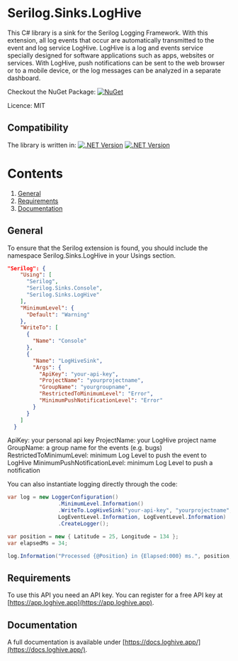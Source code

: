 # Serilog.Sinks.LogHive
This C# library is a sink for the Serilog Logging Framework. With this extension, all log events that occur are automatically transmitted to the event and log service LogHive.
LogHive is a log and events service specially designed for software applications such as apps, websites or services. 
With LogHive, push notifications can be sent to the web browser or to a mobile device, or the log messages can be analyzed in a separate dashboard.

Checkout the NuGet Package: [![NuGet](https://img.shields.io/nuget/v/Serilog.Sinks.LogHive.svg)](https://www.nuget.org/packages/Serilog.Sinks.LogHive)

Licence: MIT

## Compatibility
The library is written in:
[![.NET Version](https://img.shields.io/badge/.NET6.0-blue)](https://shields.io/)
[![.NET Version](https://img.shields.io/badge/.NETStandard2.1-blue)](https://shields.io/)

# Contents
1. [General](#general)
2. [Requirements](#requirements)
3. [Documentation](#documentation)

## General
To ensure that the Serilog extension is found, you should include the namespace Serilog.Sinks.LogHive in your Usings section.
```json
"Serilog": {
    "Using": [
      "Serilog",
      "Serilog.Sinks.Console",
      "Serilog.Sinks.LogHive"
    ],
    "MinimumLevel": {
      "Default": "Warning"
    },
    "WriteTo": [
      {
        "Name": "Console"
      },
      {
        "Name": "LogHiveSink",
        "Args": {
          "ApiKey": "your-api-key",
          "ProjectName": "yourprojectname",
          "GroupName": "yourgroupname",
          "RestrictedToMinimumLevel": "Error",
          "MinimumPushNotificationLevel": "Error"
        }
      }    
    ]
  }
```
ApiKey: your personal api key
ProjectName: your LogHive project name
GroupName: a group name for the events (e.g. bugs)
RestrictedToMinimumLevel: minimum Log Level to push the event to LogHive
MinimumPushNotificationLevel: minimum Log Level to push a notification

You can also instantiate logging directly through the code:
```c#
var log = new LoggerConfiguration()
                .MinimumLevel.Information()
                .WriteTo.LogHiveSink("your-api-key", "yourprojectname", "yourgroupname",
                LogEventLevel.Information, LogEventLevel.Information)
                .CreateLogger();

var position = new { Latitude = 25, Longitude = 134 };
var elapsedMs = 34;

log.Information("Processed {@Position} in {Elapsed:000} ms.", position, elapsedMs);
```

## Requirements
To use this API you need an API key.  You can register for a free API key at [https://app.loghive.app](https://app.loghive.app).

## Documentation
A full documentation is available under [https://docs.loghive.app/](https://docs.loghive.app/).